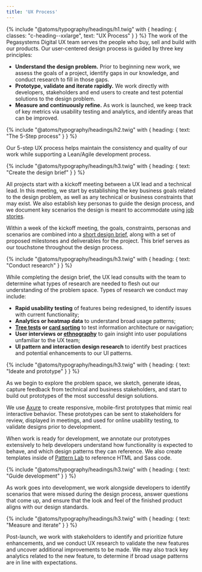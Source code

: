```yaml
---
title: 'UX Process'
---
```


{% include "@atoms/typography/headings/h1.twig" with {
  heading: {
    classes: "c-heading--xxlarge",
    text: "UX Process"
  }
} %}
The work of the Pegasystems Digital UX team serves the people who buy, sell and build with our products. Our user-centered design process is guided by three key principles:
- **Understand the design problem.** Prior to beginning new work, we assess the goals of a project, identify gaps in our knowledge, and conduct research to fill in those gaps.
- **Prototype, validate and iterate rapidly.** We work directly with developers, stakeholders and end users to create and test potential solutions to the design problem.
- **Measure and continuously refine.** As work is launched, we keep track of key metrics via usability testing and analytics, and identify areas that can be improved.

{% include "@atoms/typography/headings/h2.twig" with {
  heading: {
    text: "The 5-Step process"
  }
} %}

Our 5-step UX process helps maintain the consistency and quality of our work while supporting a Lean/Agile development process.

{% include "@atoms/typography/headings/h3.twig" with {
  heading: {
    text: "Create the design brief"
  }
} %}

All projects start with a kickoff meeting between a UX lead and a technical lead. In this meeting, we start by establishing the key business goals related to the design problem, as well as any technical or business constraints that may exist. We also establish key personas to guide the design process, and we document key scenarios the design is meant to accommodate using <a href="https://jtbd.info/replacing-the-user-story-with-the-job-story-af7cdee10c27?gi=f40ebfb5ca7d#.7rkwmcgy4">job stories</a>.

Within a week of the kickoff meeting, the goals, constraints, personas and scenarios are combined into a <a href="https://articles.uie.com/short_form_creative_brief/">short design brief</a>, along with a set of proposed milestones and deliverables for the project. This brief serves as our touchstone throughout the design process.

{% include "@atoms/typography/headings/h3.twig" with {
  heading: {
    text: "Conduct research"
  }
} %}

While completing the design brief, the UX lead consults with the team to determine what types of research are needed to flesh out our understanding of the problem space. Types of research we conduct may include:
- **Rapid usability testing** of features being redesigned, to identify issues with current functionality;
- **Analytics or heatmap data** to understand broad usage patterns;
- **<a href="https://en.m.wikipedia.org/wiki/Tree_testing">Tree tests</a> or <a href="https://en.m.wikipedia.org/wiki/Card_sorting">card sorting</a>** to test information architecture or navigation;
- **User interviews or <a href="https://hbr.org/2009/03/ethnographic-research-a-key-to-strategy">ethnography</a>** to gain insight into user populations unfamiliar to the UX team;
- **UI pattern and interaction design research** to identify best practices and potential enhancements to our UI patterns.

{% include "@atoms/typography/headings/h3.twig" with {
  heading: {
    text: "Ideate and prototype"
  }
} %}

As we begin to explore the problem space, we sketch, generate ideas, capture feedback from technical and business stakeholders, and start to build out prototypes of the most successful design solutions.

We use <a href="http://www.axure.com/">Axure</a> to create responsive, mobile-first prototypes that mimic real interactive behavior. These prototypes can be sent to stakeholders for review, displayed in meetings, and used for online usability testing, to validate designs prior to development.

When work is ready for development, we annotate our prototypes extensively to help developers understand how functionality is expected to behave, and which design patterns they can reference. We also create templates inside of <a href="http://vpatternlab/">Pattern Lab</a> to reference HTML and Sass code.

{% include "@atoms/typography/headings/h3.twig" with {
  heading: {
    text: "Guide development"
  }
} %}

As work goes into development, we work alongside developers to identify scenarios that were missed during the design process, answer questions that come up, and ensure that the look and feel of the finished product aligns with our design standards.

{% include "@atoms/typography/headings/h3.twig" with {
  heading: {
    text: "Measure and iterate"
  }
} %}

Post-launch, we work with stakeholders to identify and prioritize future enhancements, and we conduct UX research to validate the new features and uncover additional improvements to be made. We may also track key analytics related to the new feature, to determine if broad usage patterns are in line with expectations.
